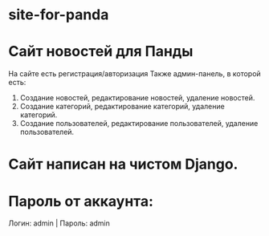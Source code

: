 # site-for-panda

# Сайт новостей для Панды
На сайте есть регистрация/авторизация
Также админ-панель, в которой есть:
1. Создание новостей, редактирование новостей, удаление новостей.
2. Создание категорий, редактирование категорий, удаление категорий.
3. Создание пользователей, редактирование пользователей, удаление пользователей.

# Сайт написан на чистом Django.

# Пароль от аккаунта:
Логин: admin | Пароль: admin
